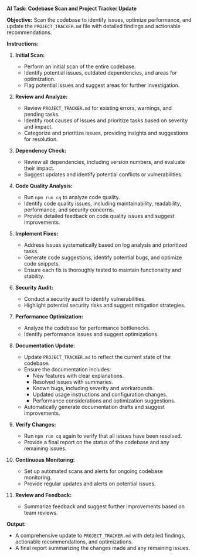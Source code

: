 **AI Task: Codebase Scan and Project Tracker Update**

**Objective:**
Scan the codebase to identify issues, optimize performance, and update the `PROJECT_TRACKER.md` file with detailed findings and actionable recommendations.

**Instructions:**

1. **Initial Scan:**

   - Perform an initial scan of the entire codebase.
   - Identify potential issues, outdated dependencies, and areas for optimization.
   - Flag potential issues and suggest areas for further investigation.

2. **Review and Analyze:**

   - Review `PROJECT_TRACKER.md` for existing errors, warnings, and pending tasks.
   - Identify root causes of issues and prioritize tasks based on severity and impact.
   - Categorize and prioritize issues, providing insights and suggestions for resolution.

3. **Dependency Check:**

   - Review all dependencies, including version numbers, and evaluate their impact.
   - Suggest updates and identify potential conflicts or vulnerabilities.

4. **Code Quality Analysis:**

   - Run `npm run cq` to analyze code quality.
   - Identify code quality issues, including maintainability, readability, performance, and security concerns.
   - Provide detailed feedback on code quality issues and suggest improvements.

5. **Implement Fixes:**

   - Address issues systematically based on log analysis and prioritized tasks.
   - Generate code suggestions, identify potential bugs, and optimize code snippets.
   - Ensure each fix is thoroughly tested to maintain functionality and stability.

6. **Security Audit:**

   - Conduct a security audit to identify vulnerabilities.
   - Highlight potential security risks and suggest mitigation strategies.

7. **Performance Optimization:**

   - Analyze the codebase for performance bottlenecks.
   - Identify performance issues and suggest optimizations.

8. **Documentation Update:**

   - Update `PROJECT_TRACKER.md` to reflect the current state of the codebase.
   - Ensure the documentation includes:
     - New features with clear explanations.
     - Resolved issues with summaries.
     - Known bugs, including severity and workarounds.
     - Updated usage instructions and configuration changes.
     - Performance considerations and optimization suggestions.
   - Automatically generate documentation drafts and suggest improvements.

9. **Verify Changes:**

   - Run `npm run cq` again to verify that all issues have been resolved.
   - Provide a final report on the status of the codebase and any remaining issues.

10. **Continuous Monitoring:**

    - Set up automated scans and alerts for ongoing codebase monitoring.
    - Provide regular updates and alerts on potential issues.

11. **Review and Feedback:**
    - Summarize feedback and suggest further improvements based on team reviews.

**Output:**

- A comprehensive update to `PROJECT_TRACKER.md` with detailed findings, actionable recommendations, and optimizations.
- A final report summarizing the changes made and any remaining issues.
